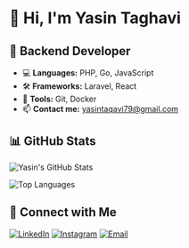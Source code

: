 # 👋 Hi, I'm Yasin Taghavi 

## 🚀 Backend Developer

- 💻 **Languages:** PHP, Go, JavaScript
- 🛠 **Frameworks:** Laravel, React
- 🔧 **Tools:** Git, Docker
- 📫 **Contact me:** yasintaqavi79@gmail.com

## 📊 GitHub Stats

![Yasin's GitHub Stats](https://github-readme-stats.vercel.app/api?username=yasintqvi&show_icons=true&theme=radical)

![Top Languages](https://github-readme-stats.vercel.app/api/top-langs/?username=yasintqvi&layout=compact&theme=radical)

## 🔗 Connect with Me

[![LinkedIn](https://img.shields.io/badge/LinkedIn-0077B5?style=for-the-badge&logo=linkedin&logoColor=white)](https://www.linkedin.com/in/yasin-taghavi-2b71932a8?utm_source=share&utm_campaign=share_via&utm_content=profile&utm_medium=android_app)
[![Instagram](https://img.shields.io/badge/Instagram-E4405F?style=for-the-badge&logo=instagram&logoColor=white)](https://instagram.com/yasin.tqvi)
[![Email](https://img.shields.io/badge/Gmail-D14836?style=for-the-badge&logo=gmail&logoColor=white)](mailto:yasintaqavi79@gmail.com)
